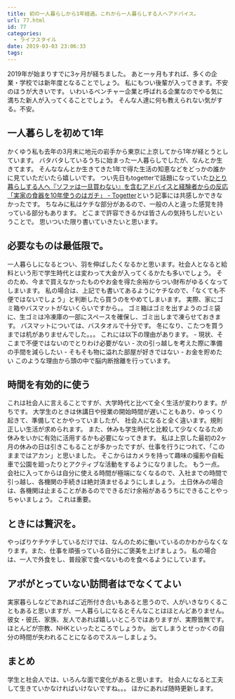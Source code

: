 ```yaml
---
title: 初の一人暮らしから1年経過。これから一人暮らしする人へアドバイス。
url: 77.html
id: 77
categories:
  - ライフスタイル
date: 2019-03-03 23:06:33
tags:
---
```


2019年が始まりすでに3ヶ月が経ちました。 あと一ヶ月もすれば、多くの企業・学校では新年度となることでしょう。 私にもつい後輩が入ってきます。不安のほうが大きいです。 いわいるベンチャー企業と呼ばれる企業なのでやる気に満ちた新人が入ってくることでしょう。 そんな人達に何も教えられない気がする。不安。

一人暮らしを初めて1年
-----------

かくゆう私も去年の3月末に地元の岩手から東京に上京してから1年が経とうとしています。 バタバタしているうちに始まった一人暮らしでしたが、なんとか生きてます。 そんななんとか生きてきた1年で得た生活の知恵などをどっかの誰かに見ていただいたら嬉しいです。 つい先日もtogetterで話題になっていた[ひとり暮らしする人へ『ソファは一旦買わない』を含むアドバイスと経験者からの反応「実家の食器を10年使うのはガチ」 - Togetter](https://togetter.com/li/1315203)という記事には共感しかできなかったです。 ちなみに私はケチな部分があるので、一般の人と違った感覚を持っている部分もあります。 どこまで許容できるかは皆さんの気持ちしだいということで。 思いついた限り書いていきたいと思います。

必要なものは最低限で。
-----------

一人暮らしになるとつい、羽を伸ばしたくなるかと思います。社会人となると給料という形で学生時代とは変わって大金が入ってくるかたも多いでしょう。 そのため、今まで買えなかったものやお金を得た余裕からつい財布がゆるくなってしまいます。 私の場合は、上記でも書いてあるようにケチなので、「なくても不便ではないでしょう」と判断したら買うのをやめてしまいます。 実際、家にゴミ箱やバスマットがないくらいですから。。 ゴミ箱はゴミを出すようのゴミ袋に、生ゴミは冷凍庫の一部にスペースを確保し、ゴミ出しまで凍らせておきます。 バスマットについては、バスタオルで十分です。 冬になり、こたつを買うまでは机がありませんでした。。。 これには以下の理由があります。 \- 現状、そこまで不便ではないのでとりわけ必要がない \- 次の引っ越しを考えた際に準備の手間を減らしたい \- そもそも物に溢れた部屋が好きではない \- お金を貯めたい このような理由から頭の中で脳内断捨離を行っています。

時間を有効的に使う
---------

これは社会人に言えることですが、大学時代と比べて全く生活が変わります。がちです。 大学生のときは休講日や授業の開始時間が遅いこともあり、ゆっくり起きて、準備してとかやっていましたが、 社会人になると全く違います。規則正しい生活が求められます。 また、休みも学生時代と比較して少なくなるため休みをいかに有効に活用するかも必要になってきます。 私は上京した最初の2ヶ月の休みの日は引きこもることが多かったですが、仕事を行うにつれて、「このままではアカン」と思いました。 そこからはカメラを持って趣味の撮影や自転車で公園を廻ったりとアクティブな活動をするようになりました。 もう一点。 会社に入ってからは自分に使える時間が極端になくなるので、入社までの時間で引っ越し、各機関の手続きは絶対済ませるようにしましょう。 土日休みの場合は、各機関は止まることがあるのでできるだけ余裕があるうちにできることやっちゃいましょう。 これは重要。

ときには贅沢を。
--------

やっぱりケチケチしているだけでは、なんのために働いているのかわからなくなります。また、仕事を頑張っている自分にご褒美を上げましょう。 私の場合は、一人で外食をし、普段家で食べないものを食べるようにしています。

アポがとっていない訪問者はでなくてよい
-------------------

実家暮らしなどであればご近所付き合いもあると思うので、人がいきなりくることもあると思いますが、一人暮らしになるとそんなことはほとんどありません。 彼女・彼氏、家族、友人であれば嬉しいところではありますが、実際皆無です。 ほとんどが宗教、NHKといったところでしょうか。 出てしまうとせっかくの自分の時間が失われることになるのでスルーしましょう。

まとめ
---

学生と社会人では、いろんな面で変化があると思います。 社会人になると工夫して生きていかなければいけないですね。。。 ほかにあれば随時更新します。
